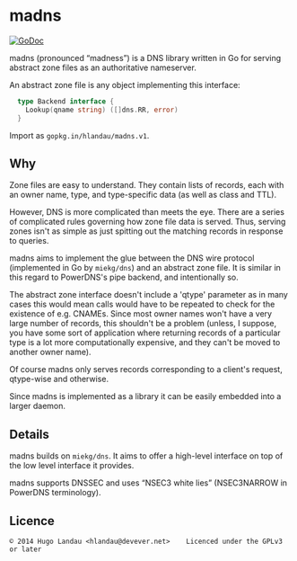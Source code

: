 madns
=====

[![GoDoc](https://godoc.org/gopkg.in/hlandau/madns.v1?status.svg)](https://godoc.org/gopkg.in/hlandau/madns.v1)

madns (pronounced “madness”) is a DNS library written in Go for serving
abstract zone files as an authoritative nameserver.

An abstract zone file is any object implementing this interface:

```go
  type Backend interface {
    Lookup(qname string) ([]dns.RR, error)
  }
```

Import as `gopkg.in/hlandau/madns.v1`.

Why
---
Zone files are easy to understand. They contain lists of records, each with an
owner name, type, and type-specific data (as well as class and TTL).

However, DNS is more complicated than meets the eye. There are a series of
complicated rules governing how zone file data is served. Thus, serving zones
isn't as simple as just spitting out the matching records in response to
queries.

madns aims to implement the glue between the DNS wire protocol (implemented in
Go by `miekg/dns`) and an abstract zone file. It is similar in this regard to
PowerDNS's pipe backend, and intentionally so.

The abstract zone interface doesn't include a 'qtype' parameter as in many
cases this would mean calls would have to be repeated to check for the
existence of e.g. CNAMEs. Since most owner names won't have a very large number
of records, this shouldn't be a problem (unless, I suppose, you have some sort
of application where returning records of a particular type is a lot more
computationally expensive, and they can't be moved to another owner name).

Of course madns only serves records corresponding to a client's request,
qtype-wise and otherwise.

Since madns is implemented as a library it can be easily embedded into a larger
daemon.

Details
-------
madns builds on `miekg/dns`. It aims to offer a high-level interface on top of
the low level interface it provides.

madns supports DNSSEC and uses “NSEC3 white lies” (NSEC3NARROW in PowerDNS
terminology).

Licence
-------

    © 2014 Hugo Landau <hlandau@devever.net>    Licenced under the GPLv3 or later

